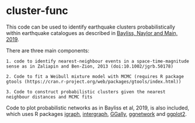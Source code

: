 # cluster-func
This code can be used to identify earthquake clusters probabilistically within earthquake catalogues as described in [Bayliss, Naylor and Main, 2019](https://doi.org/10.1093/gji/ggz034).

There are three main components:

    1. code to identify nearest-neighbour events in a space-time-magnitude sense as in Zaliapin and Ben-Zion, 2013 (doi:10.1002/jgrb.50178)
    
    2. Code to fit a Weibull mixture model with MCMC (requires R package gtools (https://cran.r-project.org/web/packages/gtools/index.html))
    
    3. Code to construct probabilistic clusters given the nearest neighbour distances and MCMC fits
    
Code to plot probabilistic networks as in Bayliss et al, 2019, is also included, which uses R packages [igraph](https://igraph.org/r/), [intergraph](http://mbojan.github.io/intergraph/), [GGally](https://cran.r-project.org/web/packages/GGally/index.html), [ggnetwork](https://briatte.github.io/ggnetwork/) and [ggplot2](https://ggplot2.tidyverse.org/).    
    
